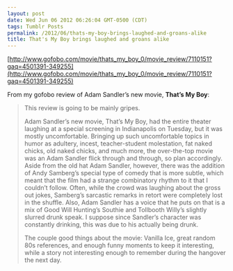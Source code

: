 ```yaml
---
layout: post
date: Wed Jun 06 2012 06:26:04 GMT-0500 (CDT)
tags: Tumblr Posts
permalink: /2012/06/thats-my-boy-brings-laughed-and-groans-alike
title: That's My Boy brings laughed and groans alike
---
```


[http://www.gofobo.com/movie/thats_my_boy_0/movie_review/7110151?gaq=4501391-349255](http://www.gofobo.com/movie/thats_my_boy_0/movie_review/7110151?gaq=4501391-349255)

From my gofobo review of Adam Sandler’s new movie, **That’s My Boy**:

> <span class="Apple-style-span"></span>
> 
> This review is going to be mainly gripes.
> 
> Adam Sandler’s new movie, That’s My Boy, had the entire theater laughing at a special screening in Indianapolis on Tuesday, but it was mostly uncomfortable. Bringing up such uncomfortable topics in humor as adultery, incest, teacher-student molestation, fat naked chicks, old naked chicks, and much more, the over-the-top movie was an Adam Sandler flick through and through, so plan accordingly. Aside from the old hat Adam Sandler, however, there was the addition of Andy Samberg’s special type of comedy that is more subtle, which meant that the film had a strange combinatory rhythm to it that I couldn’t follow. Often, while the crowd was laughing about the gross out jokes, Samberg’s sarcastic remarks in retort were completely lost in the shuffle. Also, Adam Sandler has a voice that he puts on that is a mix of Good Will Hunting’s Southie and Tollbooth Willy’s slightly slurred drunk speak. I suppose since Sandler’s character was constantly drinking, this was due to his actually being drunk.
> 
> The couple good things about the movie: Vanilla Ice, great random 80s references, and enough funny moments to keep it interesting, while a story not interesting enough to remember during the hangover the next day.
